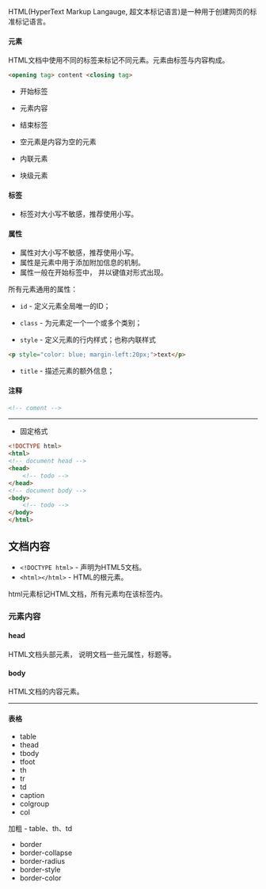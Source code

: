 HTML(HyperText Markup Langauge, 超文本标记语言)是一种用于创建网页的标准标记语言。

#### 元素

HTML文档中使用不同的标签来标记不同元素。元素由标签与内容构成。

```html
<opening tag> content <closing tag>
```

* 开始标签
* 元素内容
* 结束标签

* 空元素是内容为空的元素

* 内联元素
* 块级元素

#### 标签

* 标签对大小写不敏感，推荐使用小写。

#### 属性

* 属性对大小写不敏感，推荐使用小写。
* 属性是元素中用于添加附加信息的机制。
* 属性一般在开始标签中， 并以键值对形式出现。

所有元素通用的属性：

* `id` - 定义元素全局唯一的ID；
* `class` - 为元素定一个一个或多个类别；

* `style` - 定义元素的行内样式；也称内联样式

```html
<p style="color: blue; margin-left:20px;">text</p>
```

* `title` - 描述元素的额外信息；

#### 注释

```html
<!-- coment -->
```

---

* 固定格式

```html
<!DOCTYPE html>
<html>
<!-- document head -->
<head>
    <!-- todo -->
</head>
<!-- document body -->
<body>
    <!-- todo -->
</body>
</html>
```

## 文档内容

* `<!DOCTYPE html>` - 声明为HTML5文档。
* `<html></html>` - HTML的根元素。

html元素标记HTML文档，所有元素均在该标签内。

### 元素内容

#### head

HTML文档头部元素， 说明文档一些元属性，标题等。

#### body

HTML文档的内容元素。



---

#### 表格


* table
* thead
* tbody
* tfoot
* th
* tr
* td
* caption
* colgroup
* col



加粗 - table、th、td

* border
* border-collapse
* border-radius
* border-style
* border-color
